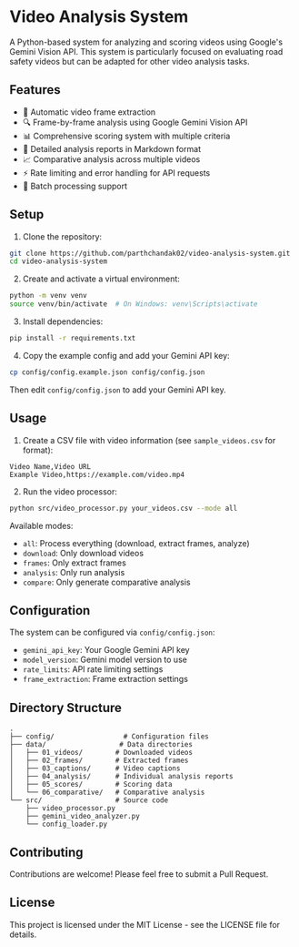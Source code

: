 # Video Analysis System

A Python-based system for analyzing and scoring videos using Google's Gemini Vision API. This system is particularly focused on evaluating road safety videos but can be adapted for other video analysis tasks.

## Features

- 🎥 Automatic video frame extraction
- 🔍 Frame-by-frame analysis using Google Gemini Vision API
- 📊 Comprehensive scoring system with multiple criteria
- 📝 Detailed analysis reports in Markdown format
- 📈 Comparative analysis across multiple videos
- ⚡ Rate limiting and error handling for API requests
- 🔄 Batch processing support

## Setup

1. Clone the repository:
```bash
git clone https://github.com/parthchandak02/video-analysis-system.git
cd video-analysis-system
```

2. Create and activate a virtual environment:
```bash
python -m venv venv
source venv/bin/activate  # On Windows: venv\Scripts\activate
```

3. Install dependencies:
```bash
pip install -r requirements.txt
```

4. Copy the example config and add your Gemini API key:
```bash
cp config/config.example.json config/config.json
```
Then edit `config/config.json` to add your Gemini API key.

## Usage

1. Create a CSV file with video information (see `sample_videos.csv` for format):
```csv
Video Name,Video URL
Example Video,https://example.com/video.mp4
```

2. Run the video processor:
```bash
python src/video_processor.py your_videos.csv --mode all
```

Available modes:
- `all`: Process everything (download, extract frames, analyze)
- `download`: Only download videos
- `frames`: Only extract frames
- `analysis`: Only run analysis
- `compare`: Only generate comparative analysis

## Configuration

The system can be configured via `config/config.json`:

- `gemini_api_key`: Your Google Gemini API key
- `model_version`: Gemini model version to use
- `rate_limits`: API rate limiting settings
- `frame_extraction`: Frame extraction settings

## Directory Structure

```
.
├── config/                 # Configuration files
├── data/                  # Data directories
│   ├── 01_videos/        # Downloaded videos
│   ├── 02_frames/        # Extracted frames
│   ├── 03_captions/      # Video captions
│   ├── 04_analysis/      # Individual analysis reports
│   ├── 05_scores/        # Scoring data
│   └── 06_comparative/   # Comparative analysis
└── src/                  # Source code
    ├── video_processor.py
    ├── gemini_video_analyzer.py
    └── config_loader.py
```

## Contributing

Contributions are welcome! Please feel free to submit a Pull Request.

## License

This project is licensed under the MIT License - see the LICENSE file for details.
